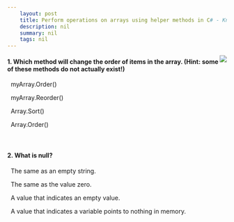 ```yaml
---
    layout: post
    title: Perform operations on arrays using helper methods in C# - Knowledge Check
    description: nil
    summary: nil
    tags: nil
---
```



 <a target="_blank" href="https://docs.microsoft.com/en-us/learn/modules/csharp-arrays-operations/9-knowledge-check/"><i class="fas fa-external-link-alt"></i> </a>
 <img align="right" src="https://docs.microsoft.com/en-us/learn/achievements/csharp-arrays-operations.svg">
####  1. Which method will change the order of items in the array. (Hint: some of these methods do not actually exist!)


<i class='far fa-square'></i> &nbsp;&nbsp;myArray.Order()

<i class='far fa-square'></i> &nbsp;&nbsp;myArray.Reorder()

<i class='fas fa-check-square' style='color: Dodgerblue;'></i> &nbsp;&nbsp;Array.Sort()

<i class='far fa-square'></i> &nbsp;&nbsp;Array.Order()
<br />
<br />
<br />

####  2. What is null?


<i class='far fa-square'></i> &nbsp;&nbsp;The same as an empty string.

<i class='far fa-square'></i> &nbsp;&nbsp;The same as the value zero.

<i class='far fa-square'></i> &nbsp;&nbsp;A value that indicates an empty value.

<i class='fas fa-check-square' style='color: Dodgerblue;'></i> &nbsp;&nbsp;A value that indicates a variable points to nothing in memory.
<br />
<br />
<br />
